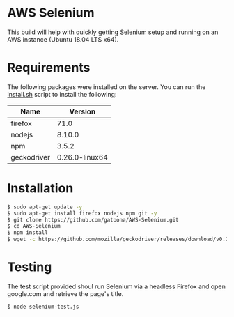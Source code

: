 # AWS Selenium

This build will help with quickly getting Selenium setup and running on an AWS instance (Ubuntu 18.04 LTS x64).

# Requirements

The following packages were installed on the server. You can run the [install.sh](\install.sh) script to install the following:

| Name |Version |
| ------ | ------ |
| firefox | 71.0 |
| nodejs | 8.10.0 |
| npm | 3.5.2 |
| geckodriver | 0.26.0-linux64 |

# Installation

```sh
$ sudo apt-get update -y
$ sudo apt-get install firefox nodejs npm git -y
$ git clone https://github.com/gatoona/AWS-Selenium.git
$ cd AWS-Selenium
$ npm install
$ wget -c https://github.com/mozilla/geckodriver/releases/download/v0.26.0/geckodriver-v0.26.0-linux64.tar.gz -O - | tar -xz
```

# Testing

The test script provided shoul run Selenium via a headless Firefox and open google.com and retrieve the page's title.

```sh
$ node selenium-test.js
```

